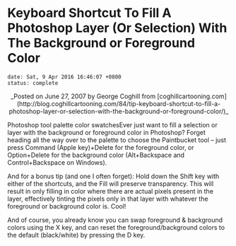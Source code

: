 # Keyboard Shortcut To Fill A Photoshop Layer (Or Selection) With The Background or Foreground Color
```{metadata}
date: Sat, 9 Apr 2016 16:46:07 +0800
status: complete
```

<center> _Posted on June 27, 2007 by George Coghill from [coghillcartooning.com](http://blog.coghillcartooning.com/84/tip-keyboard-shortcut-to-fill-a-photoshop-layer-or-selection-with-the-background-or-foreground-color/)_ </center>

Photoshop tool palette color swatchesEver just want to fill a selection or layer with the background or foreground color in Photoshop? Forget heading all the way over to the palette to choose the Paintbucket tool – just press Command (Apple key)+Delete for the foreground color, or Option+Delete for the background color (Alt+Backspace and Control+Backspace on Windows).

And for a bonus tip (and one I often forget): Hold down the Shift key with either of the shortcuts, and the Fill will preserve transparency. This will result in only filling in color where there are actual pixels present in the layer, effectively tinting the pixels only in that layer with whatever the foreground or background color is. Cool!

And of course, you already know you can swap foreground & background colors using the X key, and can reset the foreground/background colors to the default (black/white) by pressing the D key.
